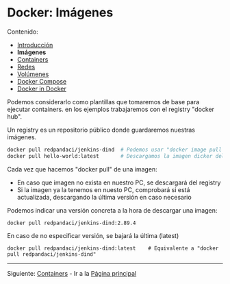 # Docker: Imágenes

Contenido:

- [Introducción](../docker.md)
- **Imágenes**
- [Containers](docker-containers.md)
- [Redes](docker-networks.md)
- [Volúmenes](docker-volumes.md)
- [Docker Compose](docker-compose.md)
- [Docker in Docker](docker-in-docker.md)

Podemos considerarlo como plantillas que tomaremos de base para ejecutar containers. en los ejemplos trabajaremos con el registry "docker hub".

Un registry es un repositorio público donde guardaremos nuestras imágenes.

```bash
docker pull redpandaci/jenkins-dind  # Podemos usar "docker image pull redpandaci/jenkins-dind"
docker pull hello-world:latest       # Descargamos la imagen dicker del clásico "Hello, world!" en su última versión
```

Cada vez que hacemos "docker pull" de una imagen:

- En caso que imagen no exista en nuestro PC, se descargará del registry
- Si la imagen ya la tenemos en nuesto PC, comprobará si está actualizada, descargando la última versión en caso necesario

Podemos indicar una versión concreta a la hora de descargar una imagen:

```shell
docker pull redpandaci/jenkins-dind:2.89.4
```

En caso de no especificar versión, se bajará la última (latest)

```shell
docker pull redpandaci/jenkins-dind:latest    # Equivalente a "docker pull redpandaci/jenkins-dind"
```

---

Siguiente: [Containers](docker-containers.md) - Ir a la [Página principal](toc.md)

